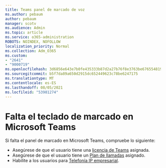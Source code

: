 ```yaml
---
title: Teams panel de marcado de voz
ms.author: pebaum
author: pebaum
manager: scotv
ms.audience: Admin
ms.topic: article
ms.service: o365-administration
ROBOTS: NOINDEX, NOFOLLOW
localization_priority: Normal
ms.collection: Adm_O365
ms.custom:
- "2641"
- "9000719"
ms.openlocfilehash: 3d6856e643e7b0fe435333b87d2a27b76f8e3763be676554819d0147a352273f
ms.sourcegitcommit: b5f7da89a650d2915dc652449623c78be6247175
ms.translationtype: MT
ms.contentlocale: es-ES
ms.lasthandoff: 08/05/2021
ms.locfileid: "53981274"
---
```

# <a name="dial-pad-is-missing-in-microsoft-teams"></a>Falta el teclado de marcado en Microsoft Teams 

Si falta el panel de marcado en Microsoft Teams, compruebe lo siguiente:

- Asegúrese de que el usuario tiene una [licencia de Teams](https://docs.microsoft.com/MicrosoftTeams/assign-teams-licenses) asignada.
- Asegúrese de que el usuario tiene un [Plan de llamadas](https://docs.microsoft.com/MicrosoftTeams/calling-plan-landing-page) asignado.
- Habilite a los usuarios para [Telefonía IP empresarial](https://docs.microsoft.com/skypeforbusiness/skype-for-business-hybrid-solutions/plan-your-phone-system-cloud-pbx-solution/enable-users-for-enterprise-voice-online-and-phone-system-voicemail#to-enable-your-users-for-phone-system-in-office-365-voice-and-voicemail).
